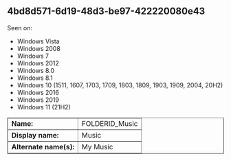 ## 4bd8d571-6d19-48d3-be97-422220080e43

Seen on:
* Windows Vista
* Windows 2008
* Windows 7
* Windows 2012
* Windows 8.0
* Windows 8.1
* Windows 10 (1511, 1607, 1703, 1709, 1803, 1809, 1903, 1909, 2004, 20H2)
* Windows 2016
* Windows 2019
* Windows 11 (21H2)

<table border="1" class="docutils">
  <tbody>
    <tr>
      <td><b>Name:</b></td>
      <td>FOLDERID_Music</td>
    </tr>
    <tr>
      <td><b>Display name:</b></td>
      <td>Music</td>
    </tr>
    <tr>
      <td><b>Alternate name(s):</b></td>
      <td>My Music</td>
    </tr>
  </tbody>
</table>


